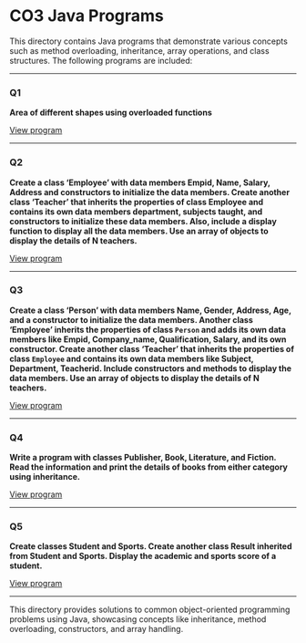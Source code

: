 # CO3 Java Programs

This directory contains Java programs that demonstrate various concepts such as method overloading, inheritance, array operations, and class structures. The following programs are included:

---

### Q1  
**Area of different shapes using overloaded functions**  

[View program](./Q1.java)

---

### Q2  
**Create a class ‘Employee’ with data members Empid, Name, Salary, Address and constructors to initialize the data members. Create another class ‘Teacher’ that inherits the properties of class Employee and contains its own data members department, subjects taught, and constructors to initialize these data members. Also, include a display function to display all the data members. Use an array of objects to display the details of N teachers.**  

[View program](./Q2.java)

---

### Q3  
**Create a class ‘Person’ with data members Name, Gender, Address, Age, and a constructor to initialize the data members. Another class ‘Employee’ inherits the properties of class `Person` and adds its own data members like Empid, Company_name, Qualification, Salary, and its own constructor. Create another class ‘Teacher’ that inherits the properties of class `Employee` and contains its own data members like Subject, Department, Teacherid. Include constructors and methods to display the data members. Use an array of objects to display the details of N teachers.**  

[View program](./Q3.java)

---

### Q4  
**Write a program with classes Publisher, Book, Literature, and Fiction. Read the information and print the details of books from either category using inheritance.**  

[View program](./Q4.java)

---

### Q5  
**Create classes Student and Sports. Create another class Result inherited from Student and Sports. Display the academic and sports score of a student.**  

[View program](./Q5.java)

---

This directory provides solutions to common object-oriented programming problems using Java, showcasing concepts like inheritance, method overloading, constructors, and array handling.
